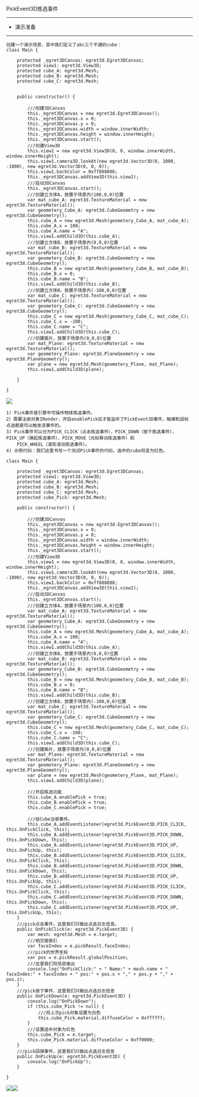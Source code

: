PickEvent3D拣选事件

----------

* 演示准备

----------

	创建一个演示场景，其中我们定义了abc三个不通的cube：
	class Main {
	
	    protected _egret3DCanvas: egret3d.Egret3DCanvas;
	    protected view1: egret3d.View3D;
	    protected cube_A: egret3d.Mesh;
	    protected cube_B: egret3d.Mesh;
	    protected cube_C: egret3d.Mesh;
	
	
	    public constructor() {
	
	        ///创建3DCanvas
	        this._egret3DCanvas = new egret3d.Egret3DCanvas();
	        this._egret3DCanvas.x = 0;
	        this._egret3DCanvas.y = 0;
	        this._egret3DCanvas.width = window.innerWidth;
	        this._egret3DCanvas.height = window.innerHeight;
	        this._egret3DCanvas.start();
	        ///创建View3D
	        this.view1 = new egret3d.View3D(0, 0, window.innerWidth, window.innerHeight);
	        this.view1.camera3D.lookAt(new egret3d.Vector3D(0, 1000, -1000), new egret3d.Vector3D(0, 0, 0));
	        this.view1.backColor = 0xff888888;
	        this._egret3DCanvas.addView3D(this.view1);
	        ///启动3DCanvas
	        this._egret3DCanvas.start();
	        ///创建立方体A，放置于场景内(100,0,0)位置
	        var mat_cube_A: egret3d.TextureMaterial = new egret3d.TextureMaterial();
	        var geometery_Cube_A: egret3d.CubeGeometry = new egret3d.CubeGeometry();
	        this.cube_A = new egret3d.Mesh(geometery_Cube_A, mat_cube_A);
	        this.cube_A.x = 100;
	        this.cube_A.name = "A";
	        this.view1.addChild3D(this.cube_A);
	        ///创建立方体B，放置于场景内(0,0,0)位置
	        var mat_cube_B: egret3d.TextureMaterial = new egret3d.TextureMaterial();
	        var geometery_Cube_B: egret3d.CubeGeometry = new egret3d.CubeGeometry();
	        this.cube_B = new egret3d.Mesh(geometery_Cube_B, mat_cube_B);
	        this.cube_B.x = 0;
	        this.cube_B.name = "B";
	        this.view1.addChild3D(this.cube_B);
	        ///创建立方体B，放置于场景内(-100,0,0)位置
	        var mat_cube_C: egret3d.TextureMaterial = new egret3d.TextureMaterial();
	        var geometery_Cube_C: egret3d.CubeGeometry = new egret3d.CubeGeometry();
	        this.cube_C = new egret3d.Mesh(geometery_Cube_C, mat_cube_C);
	        this.cube_C.x = -100;
	        this.cube_C.name = "C";
	        this.view1.addChild3D(this.cube_C);
	        ///创建面片，放置于场景内(0,0,0)位置
	        var mat_Plane: egret3d.TextureMaterial = new egret3d.TextureMaterial();
	        var geometery_Plane: egret3d.PlaneGeometry = new egret3d.PlaneGeometry();
	        var plane = new egret3d.Mesh(geometery_Plane, mat_Plane);
	        this.view1.addChild3D(plane);
	
	    }
	
	}      

![](Img_1.png)


	1) Pick事件是引擎中可操作物体拣选事件。
	2）需要注册对象IRender，开启enablePick后才能监听了PickEvent3D事件，触摸和鼠标点选都是可以触发该事件的。
	3) Pick事件可以分为PICK_CLICK（点击拣选事件），PICK_DOWN（按下拣选事件），PICK_UP（弹起拣选事件），PICK_MOVE（光标移动拣选事件）和
		PICK_WHEEL（滚轮滚动拣选事件）。
	4) 示例代码：我们这里书写一个测试Pick事件的代码，选中的cube将变为红色。

	class Main {
	
	    protected _egret3DCanvas: egret3d.Egret3DCanvas;
	    protected view1: egret3d.View3D;
	    protected cube_A: egret3d.Mesh;
	    protected cube_B: egret3d.Mesh;
	    protected cube_C: egret3d.Mesh;
	    protected cube_Pick: egret3d.Mesh;
	
	    public constructor() {
	
	        ///创建3DCanvas
	        this._egret3DCanvas = new egret3d.Egret3DCanvas();
	        this._egret3DCanvas.x = 0;
	        this._egret3DCanvas.y = 0;
	        this._egret3DCanvas.width = window.innerWidth;
	        this._egret3DCanvas.height = window.innerHeight;
	        this._egret3DCanvas.start();
	        ///创建View3D
	        this.view1 = new egret3d.View3D(0, 0, window.innerWidth, window.innerHeight);
	        this.view1.camera3D.lookAt(new egret3d.Vector3D(0, 1000, -1000), new egret3d.Vector3D(0, 0, 0));
	        this.view1.backColor = 0xff888888;
	        this._egret3DCanvas.addView3D(this.view1);
	        ///启动3DCanvas
	        this._egret3DCanvas.start();
	        ///创建立方体A，放置于场景内(100,0,0)位置
	        var mat_cube_A: egret3d.TextureMaterial = new egret3d.TextureMaterial();
	        var geometery_Cube_A: egret3d.CubeGeometry = new egret3d.CubeGeometry();
	        this.cube_A = new egret3d.Mesh(geometery_Cube_A, mat_cube_A);
	        this.cube_A.x = 100;
	        this.cube_A.name = "A";
	        this.view1.addChild3D(this.cube_A);
	        ///创建立方体B，放置于场景内(0,0,0)位置
	        var mat_cube_B: egret3d.TextureMaterial = new egret3d.TextureMaterial();
	        var geometery_Cube_B: egret3d.CubeGeometry = new egret3d.CubeGeometry();
	        this.cube_B = new egret3d.Mesh(geometery_Cube_B, mat_cube_B);
	        this.cube_B.x = 0;
	        this.cube_B.name = "B";
	        this.view1.addChild3D(this.cube_B);
	        ///创建立方体B，放置于场景内(-100,0,0)位置
	        var mat_cube_C: egret3d.TextureMaterial = new egret3d.TextureMaterial();
	        var geometery_Cube_C: egret3d.CubeGeometry = new egret3d.CubeGeometry();
	        this.cube_C = new egret3d.Mesh(geometery_Cube_C, mat_cube_C);
	        this.cube_C.x = -100;
	        this.cube_C.name = "C";
	        this.view1.addChild3D(this.cube_C);
	        ///创建面片，放置于场景内(0,0,0)位置
	        var mat_Plane: egret3d.TextureMaterial = new egret3d.TextureMaterial();
	        var geometery_Plane: egret3d.PlaneGeometry = new egret3d.PlaneGeometry();
	        var plane = new egret3d.Mesh(geometery_Plane, mat_Plane);
	        this.view1.addChild3D(plane);
	
	        ///开启拣选功能
	        this.cube_A.enablePick = true;
	        this.cube_B.enablePick = true;
	        this.cube_C.enablePick = true;
	
	        ///给Cube注册事件。
	        this.cube_A.addEventListener(egret3d.PickEvent3D.PICK_CLICK, this.OnPickClick, this);
	        this.cube_A.addEventListener(egret3d.PickEvent3D.PICK_DOWN, this.OnPickDown, this);
	        this.cube_A.addEventListener(egret3d.PickEvent3D.PICK_UP, this.OnPickUp, this);
	        this.cube_B.addEventListener(egret3d.PickEvent3D.PICK_CLICK, this.OnPickClick, this);
	        this.cube_B.addEventListener(egret3d.PickEvent3D.PICK_DOWN, this.OnPickDown, this);
	        this.cube_B.addEventListener(egret3d.PickEvent3D.PICK_UP, this.OnPickUp, this);
	        this.cube_C.addEventListener(egret3d.PickEvent3D.PICK_CLICK, this.OnPickClick, this);
	        this.cube_C.addEventListener(egret3d.PickEvent3D.PICK_DOWN, this.OnPickDown, this);
	        this.cube_C.addEventListener(egret3d.PickEvent3D.PICK_UP, this.OnPickUp, this);
	    }
	    ///pick点击事件，这里我们只输出点选日志信息。
	    public OnPickClick(e: egret3d.PickEvent3D) {
	        var mesh: egret3d.Mesh = e.target;
	        ///相交面索引
	        var faceIndex = e.pickResult.faceIndex;
	        ///pick的世界坐标
	        var pos = e.pickResult.globalPosition;
	        ///这里我们将信息输出
	        console.log("OnPickClick:" + " Name:" + mesh.name + " faceIndex:" + faceIndex + " pos:" + pos.x + "," + pos.y + "," + pos.z);
	    }
	    ///pick按下事件，这里我们只输出点选日志信息
	    public OnPickDown(e: egret3d.PickEvent3D) {
	        console.log("OnPickDown");
	        if (this.cube_Pick != null) {
	            ///将上次pick对象设置为白色
	            this.cube_Pick.material.diffuseColor = 0xffffff;
	        }
	        ///设置选中对象为红色
	        this.cube_Pick = e.target;
	        this.cube_Pick.material.diffuseColor = 0xff0000;
	    }
	    ///pick回弹事件，这里我们只输出点选日志信息
	    public OnPickUp(e: egret3d.PickEvent3D) {
	        console.log("OnPickUp");
	    }
	
	}            

![](Img_8.gif)![](Img_9.png)  


